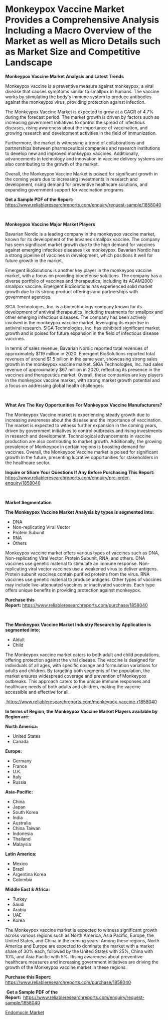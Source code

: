 <p><h1>Monkeypox Vaccine Market Provides a Comprehensive Analysis Including a Macro Overview of the Market as well as Micro Details such as Market Size and Competitive Landscape</h1></p><p><strong>Monkeypox Vaccine Market Analysis and Latest Trends</strong></p>
<p><p>Monkeypox vaccine is a preventive measure against monkeypox, a viral disease that causes symptoms similar to smallpox in humans. The vaccine works by stimulating the body's immune system to produce antibodies against the monkeypox virus, providing protection against infection.</p><p>The Monkeypox Vaccine Market is expected to grow at a CAGR of 4.7% during the forecast period. The market growth is driven by factors such as increasing government initiatives to control the spread of infectious diseases, rising awareness about the importance of vaccination, and growing research and development activities in the field of immunization.</p><p>Furthermore, the market is witnessing a trend of collaborations and partnerships between pharmaceutical companies and research institutions to develop new and improved monkeypox vaccines. Additionally, advancements in technology and innovation in vaccine delivery systems are also contributing to the growth of the market.</p><p>Overall, the Monkeypox Vaccine Market is poised for significant growth in the coming years due to increasing investments in research and development, rising demand for preventive healthcare solutions, and expanding government support for vaccination programs.</p></p>
<p><strong>Get a Sample PDF of the Report:&nbsp;</strong> <a href="https://www.reliableresearchreports.com/enquiry/request-sample/1858040">https://www.reliableresearchreports.com/enquiry/request-sample/1858040</a></p>
<p>&nbsp;</p>
<p><strong>Monkeypox Vaccine Major Market Players</strong></p>
<p><p>Bavarian Nordic is a leading company in the monkeypox vaccine market, known for its development of the Imvanex smallpox vaccine. The company has seen significant market growth due to the high demand for vaccines against emerging infectious diseases like monkeypox. Bavarian Nordic has a strong pipeline of vaccines in development, which positions it well for future growth in the market.</p><p>Emergent BioSolutions is another key player in the monkeypox vaccine market, with a focus on providing biodefense solutions. The company has a diverse portfolio of vaccines and therapeutics, including its ACAM2000 smallpox vaccine. Emergent BioSolutions has experienced solid market growth due to its strong product offerings and partnerships with government agencies.</p><p>SIGA Technologies, Inc. is a biotechnology company known for its development of antiviral therapeutics, including treatments for smallpox and other emerging infectious diseases. The company has been actively involved in the monkeypox vaccine market, leveraging its expertise in antiviral research. SIGA Technologies, Inc. has exhibited significant market growth and is poised for future expansion in the field of infectious disease vaccines.</p><p>In terms of sales revenue, Bavarian Nordic reported total revenues of approximately $119 million in 2020. Emergent BioSolutions reported total revenues of around $1.5 billion in the same year, showcasing strong sales growth in the monkeypox vaccine market. SIGA Technologies, Inc. had sales revenue of approximately $67 million in 2020, reflecting its presence in the vaccines and therapeutics market. Overall, these companies are key players in the monkeypox vaccine market, with strong market growth potential and a focus on addressing global health challenges.</p></p>
<p>&nbsp;</p>
<p><strong>What Are The Key Opportunities For Monkeypox Vaccine Manufacturers?</strong></p>
<p><p>The Monkeypox Vaccine market is experiencing steady growth due to increasing awareness about the disease and the importance of vaccination. The market is expected to witness further expansion in the coming years, driven by government initiatives to control outbreaks and rising investments in research and development. Technological advancements in vaccine production are also contributing to market growth. Additionally, the growing prevalence of Monkeypox in certain regions is boosting demand for vaccines. Overall, the Monkeypox Vaccine market is poised for significant growth in the future, presenting lucrative opportunities for stakeholders in the healthcare sector.</p></p>
<p><strong>Inquire or Share Your Questions If Any Before Purchasing This Report:</strong> <a href="https://www.reliableresearchreports.com/enquiry/pre-order-enquiry/1858040">https://www.reliableresearchreports.com/enquiry/pre-order-enquiry/1858040</a></p>
<p>&nbsp;</p>
<p><strong>Market Segmentation</strong></p>
<p><strong>The Monkeypox Vaccine Market Analysis by types is segmented into:</strong></p>
<p><ul><li>DNA</li><li>Non-replicating Viral Vector</li><li>Protein Subunit</li><li>RNA</li><li>Others</li></ul></p>
<p><p>Monkeypox vaccine market offers various types of vaccines such as DNA, Non-replicating Viral Vector, Protein Subunit, RNA, and others. DNA vaccines use genetic material to stimulate an immune response. Non-replicating viral vector vaccines use a weakened virus to deliver antigens. Protein subunit vaccines contain purified proteins from the virus. RNA vaccines use genetic material to produce antigens. Other types of vaccines may include live-attenuated vaccines or inactivated vaccines. Each type offers unique benefits in providing protection against monkeypox.</p></p>
<p><strong>Purchase this Report:&nbsp;</strong><a href="https://www.reliableresearchreports.com/purchase/1858040">https://www.reliableresearchreports.com/purchase/1858040</a></p>
<p>&nbsp;</p>
<p><strong>The Monkeypox Vaccine Market Industry Research by Application is segmented into:</strong></p>
<p><ul><li>Aldult</li><li>Child</li></ul></p>
<p><p>The Monkeypox vaccine market caters to both adult and child populations, offering protection against the viral disease. The vaccine is designed for individuals of all ages, with specific dosage and formulation variations for adults and children. By targeting both segments of the population, the market ensures widespread coverage and prevention of Monkeypox outbreaks. This approach caters to the unique immune responses and healthcare needs of both adults and children, making the vaccine accessible and effective for all.</p></p>
<p><a href="https://www.reliableresearchreports.com/monkeypox-vaccine-r1858040">&nbsp;https://www.reliableresearchreports.com/monkeypox-vaccine-r1858040</a></p>
<p><strong>In terms of Region, the Monkeypox Vaccine Market Players available by Region are:</strong></p>
<p>
    <p> <strong> North America: </strong>
        <ul>
            <li>United States</li>
            <li>Canada</li>
        </ul>
        </p> 
    <p> <strong> Europe: </strong>
        <ul>
            <li>Germany</li>
            <li>France</li>
            <li>U.K.</li>
            <li>Italy</li>
            <li>Russia</li>
        </ul>
        </p> 
    <p> <strong> Asia-Pacific: </strong>
        <ul>
            <li>China</li>
            <li>Japan</li>
            <li>South Korea</li>
            <li>India</li>
            <li>Australia</li>
            <li>China Taiwan</li>
            <li>Indonesia</li>
            <li>Thailand</li>
            <li>Malaysia</li>
        </ul>
        </p> 
    <p> <strong> Latin America: </strong>
        <ul>
            <li>Mexico</li>
            <li>Brazil</li>
            <li>Argentina Korea</li>
            <li>Colombia</li>
        </ul>
        </p> 
    <p> <strong> Middle East & Africa: </strong>
        <ul>
            <li>Turkey</li>
            <li>Saudi</li>
            <li>Arabia</li>
            <li>UAE</li>
            <li>Korea</li>
        </ul>
    </p>
    </p>
<p><p>The Monkeypox vaccine market is expected to witness significant growth across various regions such as North America, Asia Pacific, Europe, the United States, and China in the coming years. Among these regions, North America and Europe are expected to dominate the market with a market share of 30% each, followed by the United States with 25%, China with 10%, and Asia Pacific with 5%. Rising awareness about preventive healthcare measures and increasing government initiatives are driving the growth of the Monkeypox vaccine market in these regions.</p></p>
<p><strong>Purchase this Report: </strong><a href="https://www.reliableresearchreports.com/purchase/1858040">https://www.reliableresearchreports.com/purchase/1858040</a></p>
<p>&nbsp;<strong>Get a Sample PDF of the Report:&nbsp;&nbsp;</strong><a href="https://www.reliableresearchreports.com/enquiry/request-sample/1858040">https://www.reliableresearchreports.com/enquiry/request-sample/1858040</a></p>
<p><strong></strong></p>
<p><p><a href="https://github.com/RickHolmes3/Market-Research-Report-List-4/blob/main/endomucin-market.md">Endomucin Market</a></p></p>